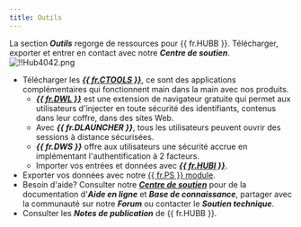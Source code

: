 ```yaml
---
title: Outils
---
```

La section ***Outils*** regorge de ressources pour {{ fr.HUBB }}. Télécharger, exporter et entrer en contact avec notre ***Centre de soutien***.  
![!!Hub4042.png](https://webdevolutions.azureedge.net/docs/fr/hub/Hub4042.png) 

* Télécharger les [***{{ fr.CTOOLS }}***](/fr/hub/web-interface/hub-overview/administration/management/users/companion-tools-access/), ce sont des applications complémentaires qui fonctionnent main dans la main avec nos produits.  
    * [***{{ fr.DWL }}***](/fr/hub/dwl/overview/) est une extension de navigateur gratuite qui permet aux utilisateurs d'injecter en toute sécurité des identifiants, contenus dans leur coffre, dans des sites Web.  
    * Avec ***{{ fr.DLAUNCHER }}***, tous les utilisateurs peuvent ouvrir des sessions à distance sécurisées.  
    * ***{{ fr.DWS }}*** offre aux utilisateurs une sécurité accrue en implémentant l'authentification à 2 facteurs.  
    * Importer vos entrées et données avec [***{{ fr.HUBI }}***](/fr/hub/web-interface/hub-overview/tools/hub-importer/).  
* Exporter vos données avec notre [{{ fr.PS }} module](/fr/hub/powershell-module/objects/).  
* Besoin d'aide? Consulter notre [***Centre de soutien***](https://devolutions.net/fr/support) pour de la documentation d'***Aide en ligne*** et ***Base de connaissance***, partager avec la communauté sur notre ***Forum*** ou contacter le ***Soutien technique***.  
* Consulter les ***Notes de publication*** de {{ fr.HUBB }}. 